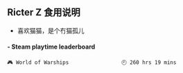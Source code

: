 ## Ricter Z 食用说明
- 喜欢猫猫，是个冇猫孤儿

<!-- steam-box start -->
#### - Steam playtime leaderboard
```text
🎮 World of Warships                 🕘 260 hrs 19 mins
```
<!-- Powered by https://github.com/YouEclipse/steam-box . -->
<!-- steam-box end -->
